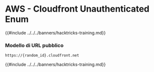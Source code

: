 # AWS - Cloudfront Unauthenticated Enum

{{#include ../../../banners/hacktricks-training.md}}

### Modello di URL pubblico
```
https://{random_id}.cloudfront.net
```
{{#include ../../../banners/hacktricks-training.md}}
